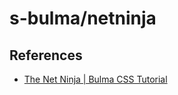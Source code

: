 # s-bulma/netninja



## References

- [The Net Ninja | Bulma CSS Tutorial](https://www.youtube.com/playlist?list=PL4cUxeGkcC9iXItWKbaQxcyDT1u6E7a8a)